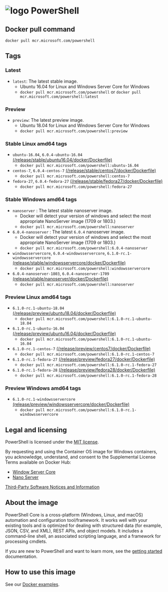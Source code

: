 # ![logo][] PowerShell

[logo]: https://raw.githubusercontent.com/PowerShell/PowerShell/master/assets/ps_black_64.svg?sanitize=true

## Docker pull command

`docker pull mcr.microsoft.com/powershell`

## Tags

### Latest

* `latest`: The latest stable image.
  * Ubuntu 16.04 for Linux and Windows Server Core for Windows
  * `docker pull mcr.microsoft.com/powershell` or `docker pull mcr.microsoft.com/powershell:latest`

### Preview

* `preview`: The latest preview image.
  * Ubuntu 18.04 for Linux and Windows Server Core for Windows
  * `docker pull mcr.microsoft.com/powershell:preview`

### Stable Linux amd64 tags

* `ubuntu-16.04`, `6.0.4-ubuntu-16.04` [(/release/stable/ubuntu16.04/docker/Dockerfile)][ubuntu-16.04-stable]
  * `docker pull mcr.microsoft.com/powershell:ubuntu-16.04`
* `centos-7`, `6.0.4-centos-7` [(/release/stable/centos7/docker/Dockerfile)][centos-7-stable]
  * `docker pull mcr.microsoft.com/powershell:centos-7`
* `fedora-27`, `6.0.4-fedora-27` [(/release/stable/fedora27/docker/Dockerfile)][fedora-27-stable]
  * `docker pull mcr.microsoft.com/powershell:fedora-27`

[ubuntu-16.04-stable]:https://github.com/PowerShell/PowerShell-Docker/blob/master/release/stable/ubuntu16.04/docker/Dockerfile
[centos-7-stable]:https://github.com/PowerShell/PowerShell-Docker/blob/master/release/stable/centos7/docker/Dockerfile
[fedora-27-stable]:https://github.com/PowerShell/PowerShell-Docker/blob/master/release/stable/fedora27/docker/Dockerfile

### Stable Windows amd64 tags

* `nanoserver` : The latest stable nanoserver image.
  * Docker will detect your version of windows and select the most appropriate NanoServer image (1709 or 1803.)
  * `docker pull mcr.microsoft.com/powershell:nanoserver`
* `6.0.4-nanoserver` : The latest `6.0.4` nanoserver image.
  * Docker will detect your version of windows and select the most appropriate NanoServer image (1709 or 1803.)
  * `docker pull mcr.microsoft.com/powershell:6.0.4-nanoserver`
* `windowsservercore`, `6.0.4-windowsservercore`, `6.1.0-rc.1-windowsservercore` [(release/stable/windowsservercore/docker/Dockerfile)][winsrvcore-stable]
  * `docker pull mcr.microsoft.com/powershell:windowsservercore`
* `6.0.4-nanoserver-1803`, `6.0.4-nanoserver-1709` [(release/stable/nanoserver/docker/Dockerfile)][nano-stable]
  * `docker pull mcr.microsoft.com/powershell:nanoserver`

[winsrvcore-stable]:https://github.com/PowerShell/PowerShell-Docker/blob/master/release/stable/windowsservercore/docker/Dockerfile
[nano-stable]:https://github.com/PowerShell/PowerShell-Docker/blob/master/release/stable/nanoserver/docker/Dockerfile

### Preview Linux amd64 tags

* `6.1.0-rc.1-ubuntu-18.04` [(/release/preview/ubuntu18.04/docker/Dockerfile)][ubuntu-18.04-preview]
  * `docker pull mcr.microsoft.com/powershell:6.1.0-rc.1-ubuntu-18.04`
* `6.1.0-rc.1-ubuntu-16.04` [(/release/preview/ubuntu16.04/docker/Dockerfile)][ubuntu-16.04-preview]
  * `docker pull mcr.microsoft.com/powershell:6.1.0-rc.1-ubuntu-16.04`
* `6.1.0-rc.1-centos-7` [(/release/preview/centos7/docker/Dockerfile)][centos-7-preview]
  * `docker pull mcr.microsoft.com/powershell:6.1.0-rc.1-centos-7`
* `6.1.0-rc.1-fedora-27` [(/release/preview/fedora27/docker/Dockerfile)][fedora-27-preview]
  * `docker pull mcr.microsoft.com/powershell:6.1.0-rc.1-fedora-27`
* `6.1.0-rc.1-fedora-28` [(/release/preview/fedora28/docker/Dockerfile)][fedora-28-preview]
  * `docker pull mcr.microsoft.com/powershell:6.1.0-rc.1-fedora-28`

[ubuntu-18.04-preview]:https://github.com/PowerShell/PowerShell-Docker/blob/master/release/preview/ubuntu18.04/docker/Dockerfile
[ubuntu-16.04-preview]:https://github.com/PowerShell/PowerShell-Docker/blob/master/release/preview/ubuntu16.04/docker/Dockerfile
[centos-7-preview]:https://github.com/PowerShell/PowerShell-Docker/blob/master/release/preview/centos7/docker/Dockerfile
[fedora-27-preview]:https://github.com/PowerShell/PowerShell-Docker/blob/master/release/preview/fedora27/docker/Dockerfile
[fedora-28-preview]:https://github.com/PowerShell/PowerShell-Docker/blob/master/release/preview/fedora28/docker/Dockerfile

### Preview Windows amd64 tags

* `6.1.0-rc.1-windowsservercore` [(release/preview/windowsservercore/docker/Dockerfile)][winsrvcore-preview]
  * `docker pull mcr.microsoft.com/powershell:6.1.0-rc.1-windowsservercore`

[winsrvcore-preview]:https://github.com/PowerShell/PowerShell-Docker/blob/master/release/preview/windowsservercore/docker/Dockerfile
[nano-preview]:https://github.com/PowerShell/PowerShell-Docker/blob/master/release/preview/nanoserver/docker/Dockerfile

## Legal and licensing

PowerShell is licensed under the [MIT license][].

[MIT license]: https://github.com/PowerShell/PowerShell/tree/master/LICENSE.txt

By requesting and using the Container OS image for Windows containers, you acknowledge, understand, and consent to the Supplemental License Terms available on Docker Hub:

* [Window Server Core](https://hub.docker.com/r/microsoft/windowsservercore/)
* [Nano Server](https://hub.docker.com/r/microsoft/nanoserver/)

[Third-Party Software Notices and Information](https://github.com/PowerShell/PowerShell/blob/master/ThirdPartyNotices.txt)

## About the image

PowerShell Core is a cross-platform (Windows, Linux, and macOS) automation and configuration tool/framework. It works well with your existing tools and is optimized
for dealing with structured data (for example, JSON, CSV, and XML), REST APIs, and object models.
It includes a command-line shell, an associated scripting language, and a framework for processing cmdlets.

If you are new to PowerShell and want to learn more, see the [getting started][] documentation.

[getting started]: https://github.com/PowerShell/PowerShell/tree/master/docs/learning-powershell

## How to use this image

See our [Docker examples](https://github.com/PowerShell/PowerShell/tree/master/docker#examples).
